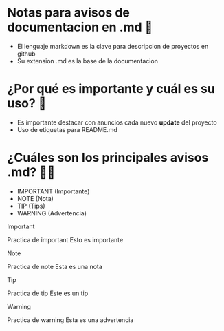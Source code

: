 # Notas para avisos de documentacion en .md 🚀
* El lenguaje markdown es la clave para descripcion de proyectos en github
* Su extension .md es la base de la documentacion

# ¿Por qué es importante y cuál es su uso? 💪
* Es importante destacar con anuncios cada nuevo <strong>update</strong> del proyecto
* Uso de etiquetas para README.md
  
# ¿Cuáles son los principales avisos .md? 👩‍💻
* IMPORTANT (Importante)
* NOTE (Nota)
* TIP (Tips)
* WARNING (Advertencia)
  
> [!IMPORTANT]
> Practica de important
> Esto es importante

> [!NOTE]
> Practica de note
> Esta es una nota

> [!TIP]
> Practica de tip
> Este es un tip

> [!WARNING]
> Practica de warning
> Esta es una advertencia